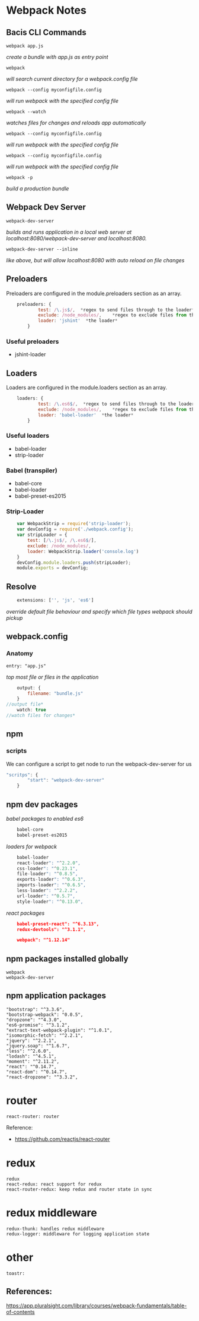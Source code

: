 # Webpack Notes

## Bacis CLI Commands
    webpack app.js
*create a bundle with app.js as entry point*

    webpack
*will search current directory for a webpack.config file*

    webpack --config myconfigfile.config
*will run webpack with the specified config file*

    webpack --watch
*watches files for changes and reloads app automatically*

    webpack --config myconfigfile.config
*will run webpack with the specified config file*

    webpack --config myconfigfile.config
*will run webpack with the specified config file*

    webpack -p
*build a production bundle*

## Webpack Dev Server

    webpack-dev-server
*builds and runs application in a local web server at localhost:8080/webpack-dev-server and localhost:8080.*

    webpack-dev-server --inline
*like above, but will allow localhost:8080 with auto reload on file changes*

## Preloaders
Preloaders are configured in the module.preloaders section as an array.
```javascript
    preloaders: {
            test: /\.js$/,  *regex to send files through to the loader*
            exclude: /node_modules/,    *regex to exclude files from the loader*    
            loader: 'jshint'  *the loader*
        }
```

### Useful preloaders
  * jshint-loader

## Loaders
Loaders are configured in the module.loaders section as an array.
```javascript
    loaders: {
            test: /\.es6$/,  *regex to send files through to the loader*
            exclude: /node_modules/,    *regex to exclude files from the loader*    
            loader: 'babel-loader'  *the loader*
        }
```

### Useful loaders
  * babel-loader
  * strip-loader

### Babel (transpiler)
  * babel-core
  * babel-loader
  * babel-preset-es2015

### Strip-Loader
```javascript
    var WebpackStrip = require('strip-loader');
    var devConfig = require('./webpack.config');
    var stripLoader = {
        test: [/\.js$/, /\.es6$/],
        exclude: /node_modules/,
        loader: WebpackStrip.loader('console.log')
    }
    devConfig.module.loaders.push(stripLoader);
    module.exports = devConfig;
```

## Resolve
```javascript
    extensions: ['', 'js', 'es6']
```
*override default file behaviour and specify which file types webpack should pickup*

## webpack.config
### Anatomy
    entry: "app.js"
 *top most file or files in the application*
```javascript
    output: {
        filename: "bundle.js"
    }
//output file*
    watch: true
//watch files for changes*
```

## npm

### scripts
We can configure a script to get node to run the webpack-dev-server for us
```javascript
"scritps": {
        "start": "webpack-dev-server"
    }
```

## npm dev packages

*babel packages to enabled es6*
```javascript
    babel-core
    babel-preset-es2015
```

*loaders for webpack*
```javascript
    babel-loader
    react-loader": "^2.2.0",
    css-loader": "^0.23.1",
    file-loader": "^0.8.5",
    exports-loader": "^0.6.3",
    imports-loader": "^0.6.5",
    less-loader": "^2.2.2",
    url-loader": "^0.5.7",
    style-loader": "^0.13.0",
```
*react packages*
```json
    babel-preset-react": "^6.3.13",
    redux-devtools": "^3.1.1",

    webpack": "^1.12.14"
```

## npm packages installed globally
    webpack
    webpack-dev-server

## npm application packages
    "bootstrap": "^3.3.6",
    "bootstrap-webpack": "0.0.5",
    "dropzone": "^4.3.0",
    "es6-promise": "^3.1.2",
    "extract-text-webpack-plugin": "^1.0.1",
    "isomorphic-fetch": "^2.2.1",
    "jquery": "^2.2.1",
    "jquery.soap": "^1.6.7",
    "less": "^2.6.0",
    "lodash": "^4.5.1",
    "moment": "^2.11.2",
    "react": "^0.14.7",
    "react-dom": "^0.14.7",
    "react-dropzone": "^3.3.2",

router
======
    react-router: router
Reference:
* https://github.com/reactjs/react-router

redux 
======
    redux
    react-redux: react support for redux
    react-router-redux: keep redux and router state in sync 

redux middleware
======
    redux-thunk: handles redux middleware
    redux-logger: middleware for logging application state

other
======
    toastr: 


## References:
https://app.pluralsight.com/library/courses/webpack-fundamentals/table-of-contents

